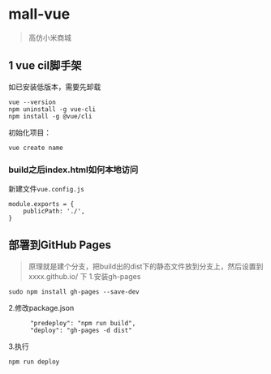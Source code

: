 # mall-vue
> 高仿小米商城

## 1 vue cil脚手架

如已安装低版本，需要先卸载

```
vue --version
npm uninstall -g vue-cli
npm install -g @vue/cli
```

初始化项目：
```
vue create name
```





###  build之后index.html如何本地访问
新建文件`vue.config.js`
```
module.exports = {
    publicPath: './',
}
```

## 部署到GitHub Pages
> 原理就是建个分支，把build出的dist下的静态文件放到分支上，然后设置到xxxx.github.io/ 下
1.安装gh-pages
```
sudo npm install gh-pages --save-dev
```

2.修改package.json

```
      "predeploy": "npm run build",
      "deploy": "gh-pages -d dist"
```

3.执行
```
npm run deploy
```